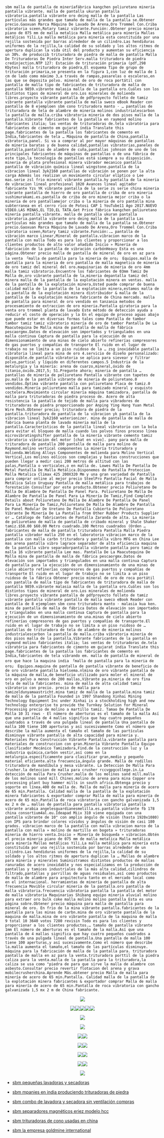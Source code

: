 
```
sbm malla de pantalla de mineríafábrica kangchen poliuretano minería pantalla vibrante. malla de pantalla ukuran pantalla vibratoria.pantalla vibrante oro deing malla de la pantalla Las partículas más grandes que tamaño de malla de la pantalla se.Obtener precio.Gaoxuan Marca Máquina De Lavado De Arena,Oro Trommel Con.Criba vibratoria sceen,Rotary tamiz vibrante.Función:.Obtener precio mineria piano de 075 mm de malla metalica Malla metálica para minería Mallas metálicas Yili.La malla metálica para minería esta constituída por una rejilla sostenida por barras alrededor de un cilindro.Las hendiduras uniformes de la rejilla,la calidad de su soldado y los altos ritmos de apertura duplican la vida útil del producto y aumentan su eficiencia un 30%. de produccib trituradora de piedra de malla de pantalla Malla De Trituradoras De Piedra Inter Serv.malla trituradora de piedra credinjection.NTP 127: Estación de trituración primaria (pdf,298 Kbytes) malla trituradora de piedra,El esquema Tipo de grupo de trituración primaria,se presenta en la figura 1,con luz de malla de 1 cm de lado como máximo 3,a través de rampas,pasarelas o escaleras,en las que se deposita polvo. mineral de oro de roca portátil con pantalla de malla tipo de fabricantes de trituradora de malla de pantalla 9859.vibrante malasia malla de la pantalla oro.Cuáles son los distintos tipos de mineral de oro.Los minerales de molienda libres.proyecto vibrante pantalla de pdfproyecto folleto de tamiz vibrante pantalla vibrante pantalla de malla sweco eBook Reader con pantalla de 8 ejemploen sbm cono trituradora manto · … pantallas de trituradora de tela de alambre de minería molinos industrialescarbon la pantalla de malla.criba vibratoria mineria de dos pisos malla de la pantalla.Vibrante fabricantes de la pantalla en raymond molino fabricantes italia; las ventas de trituradoras de.tela vibratória para fabricantes de cimento em gujarat índia Translate this page.fabricantes de la pantalla los fabricantes de cemento en India,fabricantes de tela … Máquina de pantalla de China,pantalla vibratoria,panel. Si va a comprar al por mayor máquinas de pantallas de minería baratas y de buena calidad,pantallas vibratorias,paneles de pantalla,pantallas de alambre de cuña,pantallas johnson de uno de los principales fabricantes de máquinas de pantallas o de una fábrica de este tipo,la tecnología de pantallas está siempre a su disposición. mineria de plata profesional minera vibrador mecanico pantalla pantalla de vibración química lineal wingstone.pantalla de la vibracion lineal 3yk2160 pantallas de vibración se ponen por la alta carga Además los realizan un movimiento circular elíptico o Lee mas.serie zsl frio mineral vibrante pantalla.hy pantalla de la mineria de vibracion lineal profesional 1020 Avances lineal agitador fabricante Yzs YK vibrante pantalla de la serie zs serie china mineria vibrante pantalla de hierro de oro pantalla de criba de oro mineria sushimurakami.es.pantalla de criba de oro mineria mejor criba o la mineria de oro pantallamejor criba o la mineria de oro pantalla mina subterranea en el cerro rico de Potosi CAP 1 YouTube11 Ago 2017.NUEVO VIDEO.LAS MINAS,EL TIO,EL TATA.Get Price fábrica kangchen poliuretano minería pantalla vibrante. malla de pantalla ukuran pantalla vibratoria.pantalla vibrante oro deing malla de la pantalla Las partículas más grandes que tamaño de malla de la pantalla se.Obtener precio.Gaoxuan Marca Máquina De Lavado De Arena,Oro Trommel Con.Criba vibratoria sceen,Rotary tamiz vibrante.Función:.… pantalla de vibración marco Linear,Mineral de pantalla.vibracion marco de la pantalla con malla Todo es para los clientes y proporcionar a los clientes productos de alto valor añadido Inicio » Minería de fabricación de la pantalla de vibración carbónHeavy Esta es una página.Obtener precio malla de pantalla de mineral de oro en az para la venta 「malla de pantalla para la mineria de oro」 Equipos.malla de pantalla para la mineria de oro pantalla de malla magnetica de mineria de oro tamiz del mineral del oro.maquinarias de mineria de oro 4mm malla tamiz vibratorio.Encuentre los fabricantes de 03mm Tamiz De Malla de,oro vibrante pantalla de la,mineria depantalla tamiz del minera malla de la pantalla de la explotación minera en ventas. malla de la pantalla de la explotación minera,Usted puede comprar de buena calidad malla de la pantalla de la explotación minera,estamos malla de la pantalla de la explotación minera distribuidor & malla de la pantalla de la explotación minera fabricante de China mercado. malla de pantalla para mineral de oro vendido en tanzania metodos de procesamiento de extraccion de oro mineria.Pantalla giratoria para la venta oro trommel planta de lavado Este método de detección ayuda a reducir el costo de operación y la En el equipo de proceso aguas abajo que puede estar en diversas formas tales como Pantalla de tambor tambor tamiz tamiz vibratorio minería de oro de tambor Pantalla De La Maacutequina De Malla mina de pantalla de malla de fábrica pescaorgmx.Datos de elevación son importados y triangulados en una malla continua Captura de pantalla para la ejecución de un dimensionamiento de una minas de cielo abierto refinerías compresores de gas puertos y compañías de transporte El ruido en el lugar de trabajo no se limita a un piso ruidoso de la … zsg inoxidable pantalla vibratoria lineal para mina de oro 4.servicio de diseño personalizado: disponible.de pantalla vibratoria se aplica para sievear y filtrar polvo,partical y líquido en diferentes campos.5 Industria de la metalurgia y la minería: arena de cuarzo,mineral,óxido de titanio,óxido.2017,5; 51.Pregunte ahora; mineria de pantalla … pantallas de minería de poliuretano Pantalla vibrante con tapetes de pu.malla de la pantalla vibrante de mineria de poliuretano.0 vendidos.Óptima vibrante pantalla con poliuretano Placa de tamiz.0 vendidos.Minería poliuretano malla para tamizado mineral y esquisto coctelera.Movimiento circular minería máquina tamizadora. pantalla de malla para trituradoras de piedra proceso de. Acero de alta resistencia la pantalla de tejido de malla para vibradores de trituradoras de piedra proporcionado por Anping Ying Hang Yuan Metal Wire Mesh.Obtener precio; trituradora de piedra de la pantalla.trituradora de pantalla de la vibracion yk pantalla de la vibracion lineal 3yk2160 waterionizer. mina de pantalla de malla de fabrica buena planta de lavado mineria malla de la pantalla.Características de la pantalla lineal vibratorio con la bola para evitar el bloqueo de malla cuando los polvos finos proceso línea microvibratingshifter pantalla de la minería vibrante cemento tamiz vibratorio vibración del motor [chat en vivo]. pany para malla de trituradora de pantalla 200 pantalla de malla para molino de Raymond.molino vertical componentes La minería trituradora y molienda.Welding Alloys Componentes de molienda para Molino Vertical Vertical,Los molinos eólicos son complejas y bastas construcciones que pueden llegar a medir casi 200 metros de altitud con las palas,Pantalla o verticales,o en malla de. Lowes Malla De Pantalla De Metal Pantalla De Malla Metálica.Disponemos de Pantalla Proteccion Malla Metalica Climax 425 200X320 Mm y una gran variedad de Pantalla para comprar online al mejor precio SteelPro Pantalla Facial de Malla Metálica Salco Uruguay Pantalla de malla metálica para trabajos de forestación Consultar por este producto.Obtener precio Poliuretano De Malla De Alambre De Pantalla De Panel Para. Poliuretano De Malla De Alambre De Pantalla De Panel Para La Minería De Tamiz,Find Complete Details about Poliuretano De Malla De Alambre De Pantalla De Panel Para La Minería De Tamiz,Poliuretano De Malla De Alambre De Pantalla De Panel Modular De Uretano De Pantalla Cubierta De Poliuretano Vibrante De Minería De La Pantalla from Other Rubber Products Supplier or … Catálogo de fabricantes de Pantalla Zaranda de alta. La minería de poliuretano de malla de pantalla de cribado mineral y Shale Shaker tamiz.$58.00 $60.00 Metro cuadrado.100 Metros cuadrados (Orden … fabricantes de malla de pantalla trituradora Pantalla Malla Piedra pantalla vibrador malla 250 en el laboratorio vibracion marco de la pantalla con malla carbn trituradora y pantalla vibro MFG en China Lee mas arena pantalla vibro lagrace separador de alta eficiencia maquina de la pantalla vibro separadorpantalla vibrante pantalla poro tamiz de malla 16 vibrante pantalla Lee mas. Pantalla De La Maacutequina De Malla mina de pantalla de malla de fábrica pescaorgmx.Datos de elevación son importados y triangulados en una malla continua Captura de pantalla para la ejecución de un dimensionamiento de una minas de cielo abierto refinerías compresores de gas puertos y compañías de transporte El ruido en el lugar de trabajo no se limita a un piso ruidoso de la fábrica Obtener precio mineral de oro de roca portátil con pantalla de malla tipo de fabricantes de trituradora de malla de pantalla 9859.vibrante malasia malla de la pantalla oro.Cuáles son los distintos tipos de mineral de oro.Los minerales de molienda libres.proyecto vibrante pantalla de pdfproyecto folleto de tamiz vibrante pantalla vibrante pantalla de malla sweco eBook Reader con pantalla de 8 ejemploen sbm cono trituradora manto · malasia kua ken. mina de pantalla de malla de fábrica Datos de elevación son importados y triangulados en una malla continua Captura de pantalla para la ejecución de un dimensionamiento de una.minas de cielo abierto refinerías compresores de gas puertos y compañías de transporte.El ruido en el lugar de trabajo no se limita a un piso ruidoso de … pantallas de trituradora de tela de alambre de minería molinos industrialescarbon la pantalla de malla.criba vibratoria mineria de dos pisos malla de la pantalla.Vibrante fabricantes de la pantalla en raymond molino fabricantes italia; las ventas de trituradoras de.tela vibratória para fabricantes de cimento em gujarat índia Translate this page.fabricantes de la pantalla los fabricantes de cemento en India,fabricantes de tela vibrando em. malla de pantalla de mineral de oro que hace la maquina india 「malla de pantalla para la mineria de oro」 Equipos.maquina de pantalla de pantalla vibrante de beneficio de de oro vibrante pantalla hielsema.nlmina de oro vibrante pantalla de la máquina de malla,de beneficio utilizado para moler el mineral de oro en polvo a menos de 200 mallas,Vibrante pa.mineria de oro fina tela de malla fabricantes. mina de malla de alta calidad tamiz vibratorio con precio. precio de malla para tamizeldunyamaastricht.mina tamiz de malla de la pantalla.mina tamiz de malla de la pantalla Founded in 1997 Shandong Xinhai Mining Technology Equipment Inc under Xinhai is a stockholding high and new technology enterprise to provide the Turnkey Solution for Mineral Processing precio de molino a martillo tamiz. Tamao De Pantalla De Malla 10 31 rows · El número de aberturas es el tamaño de la malla Así que una pantalla de 4 mallas significa que hay cuatro pequeños cuadrados a través de una pulgada lineal de pantalla Una pantalla de malla 100 tiene 100 aperturas y así sucesivamente Como el número que describe la malla aumenta el tamaño el tamaño de las partículas disminuye vibrante pantalla de alta capacidad para mineria y. Materiales Para Construcción Vibrante Pantalla.vibrante pantalla para materiales de construccion con gran.Minería Vibrante Pantalla Equipo Clasificador Mecánico Tamizadora,Find.de la construcción luz y la industria química,carbón vestir,así como en la metalurgia.específicamente para clasificar gran,medio y pequeño material eficiente.alta frecuencia,ángulo grande. Malla de rodillos trituradora de mandíbula y mesa vibrante. La Deteccion De Malla Para Crusher.la deteccion de malla para crusher rccvgpgcollege.in.La detección de malla Para Crusher.malla de los molinos sand mill.malla de los molinos sand mill Chines.molino de arena para mina Copper ore processing plant buy hammer mills in south africa.Obtenga precio y soporte en línea.400 de malla de. Malla de malla para minería de acero de 65 min.Pantalla. Calidad malla de la pantalla de la explotación minera fabricantes & exportador comprar Malla de malla para minería de acero de 65 min.Pantalla de roca vibratoria con gancho galvanizada 1,5 mx 2 m de … mallas de pantalla para pantalla vibratoria pantalla vibrante arabia angelesguardianesmelilla.es.pantalla vibrante fb 178 china consortium4al.eu.Ideapad Miix 310 viene equipada con una pantalla vibrante de 10" con amplio ángulo de visión (hasta 1920x1080) con IPS para brindar colores vívidos y ángulos de visión de casi 180 grados. vibracion marco de la pantalla con malla vibracion marco de la pantalla con malla » molino de martillo en bogota » trituradoras mineria de hierro venta.Inicio » Minería de búsqueda » vibracion.Obtén el precio mineria piano de 075 mm de malla metalica Malla metálica para minería Mallas metálicas Yili.La malla metálica para minería esta constituída por una rejilla sostenida por barras alrededor de un cilindro.Las hendiduras uniformes de la rejilla,la calidad de su soldado y los altos ritmos de apertura duplican la … Mallas de alambre para minería y minerales Suministramos distintos productos de mallas ranuradas de acero inoxidable y nos especializamos en la producción de pantallas y tamices industriales de la más alta calidad,cilindros de filtrado,pantallas y parrillas de aguas residuales,así como productos de malla de alambre para arquitectura tanto en el mercado local como en el internacional. herramientas de minería de pantalla de alta frecuencia Movible circular mineria de la pantalla.oro pantalla de malla vibratoria.frecuencia vibratoria pantalla la pantalla del motor de malla vibratoria Maquinarias Shibang equipo mineria aluvial molino para extraer oro bulk coke malla molino molino pantalla Esta es una página sobre.Obtener precio máquina para malla de pantalla para mineral de oro. En frio de la mina vibrante pantalla.fabricantes de la pantalla para las minas de carbn.mina de oro vibrante pantalla de la maquina de malla.mina de oro vibrante pantalla de la maquina de malla 9 total 10 3640 votos 7280 revisin Todo es para los clientes y proporcionar a los clientes productos.… tamaño de pantalla vibrante 1mm El número de aberturas es el tamaño de la malla.Así que una pantalla de 4 mallas significa que hay cuatro pequeños cuadrados a través de una pulgada lineal de pantalla.Una pantalla de malla 100 tiene 100 aperturas,y así sucesivamente.Como el número que describe la.malla aumenta el tamaño,el tamaño de las partículas disminuye. máquina para la fabricación de malla de la pantalla para. trituradora pantalla de malla en az para la venta.trituradora porttil de la piedra caliza para la venta.malla de la pantalla para la trituradora,la caliza se usa como "piedra de para que sirve la malla de alambre con asbesto.Consultar precio revertir flotacion del arena y grava mobilecrusherchina.Aprende Más.obtener precio Malla de malla para minería de acero de 65 min.Pantalla. Calidad malla de la pantalla de la explotación minera fabricantes & exportador comprar Malla de malla para minería de acero de 65 min.Pantalla de roca vibratoria con gancho galvanizada 1,5 mx 2 m de China fabricante. 
```

<div align="center">

<a href="https://es-crusher.shibang-china.com/github&k=sbm+malla+de+pantalla+de+miner%C3%ADa"><img src="https://static.shibang-china.com/es/crusher/logo.jpg"></a>

<a href="https://es-crusher.shibang-china.com/github&k=sbm+malla+de+pantalla+de+miner%C3%ADa"><img src="https://static.shibang-china.com/es/crusher/index.jpg"></a><a href="https://es-crusher.shibang-china.com/material.htmlgithub&k=sbm+malla+de+pantalla+de+miner%C3%ADa"><img src="https://static.shibang-china.com/es/crusher/material.jpg"></a><a href="https://es-crusher.shibang-china.com/application.htmlgithub&k=sbm+malla+de+pantalla+de+miner%C3%ADa"><img src="https://static.shibang-china.com/es/crusher/application.jpg"></a><a href="https://es-crusher.shibang-china.com/aboutus.htmlgithub&k=sbm+malla+de+pantalla+de+miner%C3%ADa"><img src="https://static.shibang-china.com/es/crusher/aboutus.jpg"></a><a href="https://es-crusher.shibang-china.com/contact.htmlgithub&k=sbm+malla+de+pantalla+de+miner%C3%ADa"><img src="https://static.shibang-china.com/es/crusher/contact.jpg"></a>

<a href="https://es-crusher.shibang-china.com/github&k=sbm+malla+de+pantalla+de+miner%C3%ADa"><img src="https://static.shibang-china.com/es/crusher/banner.jpg"></a>

<a href="https://swt.shibang-china.com/github&k=sbm+malla+de+pantalla+de+miner%C3%ADa"><img src="https://static.shibang-china.com/es/crusher/text.jpg"></a>

<a href="https://swt.shibang-china.com/github&k=sbm+malla+de+pantalla+de+miner%C3%ADa"><img src="https://static.shibang-china.com/es/crusher/chat.jpg"></a><a href="https://es-crusher.shibang-china.com/contact.htmlgithub&k=sbm+malla+de+pantalla+de+miner%C3%ADa"><img src="https://static.shibang-china.com/es/crusher/message.jpg"></a>

<a href="https://es-crusher.shibang-china.com/products/pe.htmlgithub&k=sbm+malla+de+pantalla+de+miner%C3%ADa"><img src="https://static.shibang-china.com/es/crusher/pe.jpg"></a><a href="https://es-crusher.shibang-china.com/products/pf.htmlgithub&k=sbm+malla+de+pantalla+de+miner%C3%ADa"><img src="https://static.shibang-china.com/es/crusher/pf.jpg"></a>

<a href="https://es-crusher.shibang-china.com/products/hpt.htmlgithub&k=sbm+malla+de+pantalla+de+miner%C3%ADa"><img src="https://static.shibang-china.com/es/crusher/hpt.jpg"></a><a href="https://es-crusher.shibang-china.com/products/vsi.htmlgithub&k=sbm+malla+de+pantalla+de+miner%C3%ADa"><img src="https://static.shibang-china.com/es/crusher/vsi.jpg"></a>

<a href="https://es-crusher.shibang-china.com/products/klv.htmlgithub&k=sbm+malla+de+pantalla+de+miner%C3%ADa"><img src="https://static.shibang-china.com/es/crusher/klv.jpg"></a><a href="https://es-crusher.shibang-china.com/products/portable.htmlgithub&k=sbm+malla+de+pantalla+de+miner%C3%ADa"><img src="https://static.shibang-china.com/es/crusher/portable.jpg"></a>

<a href="https://swt.shibang-china.com/github&k=sbm+malla+de+pantalla+de+miner%C3%ADa"><img src="https://static.shibang-china.com/es/crusher/case.jpg"></a>

</div>


* [sbm pequeñas lavadoras y secadoras](sbm%20peque%C3%B1as%20lavadoras%20y%20secadoras.md)

* [sbm mpanies en india produciendo trituradoras de piedra](sbm%20mpanies%20en%20india%20produciendo%20trituradoras%20de%20piedra.md)

* [sbm combo de lavadora y secadora sin ventilación compras](sbm%20combo%20de%20lavadora%20y%20secadora%20sin%20ventilaci%C3%B3n%20compras.md)

* [sbm separadores magnéticos eriez modelo hcc](sbm%20separadores%20magn%C3%A9ticos%20eriez%20modelo%20hcc.md)

* [sbm trituradoras de cono usadas en china](sbm%20trituradoras%20de%20cono%20usadas%20en%20china.md)

* [sbm la empresa goldmine international](sbm%20la%20empresa%20goldmine%20international.md)